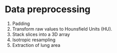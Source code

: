 # Data preprocessing

1. Padding
3. Transform raw values to Hounsfield Units (HU).
3. Stack slices into a 3D array
2. Isotropic resampling
3. Extraction of lung area
